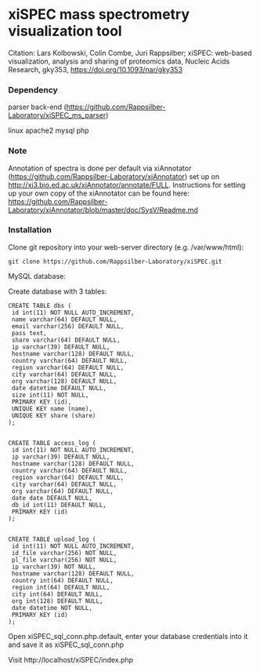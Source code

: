 # xiSPEC mass spectrometry visualization tool

Citation: Lars Kolbowski, Colin Combe, Juri Rappsilber; xiSPEC: web-based visualization, analysis and sharing of proteomics data, Nucleic Acids Research, gky353, https://doi.org/10.1093/nar/gky353


### Dependency

parser back-end (https://github.com/Rappsilber-Laboratory/xiSPEC_ms_parser)

linux
apache2
mysql
php

### Note

Annotation of spectra is done per default via xiAnnotator (https://github.com/Rappsilber-Laboratory/xiAnnotator) set up on http://xi3.bio.ed.ac.uk/xiAnnotator/annotate/FULL. Instructions for setting up your own copy of the xiAnnotator can be found here: https://github.com/Rappsilber-Laboratory/xiAnnotator/blob/master/doc/SysV/Readme.md

### Installation

Clone git repository into your web-server directory (e.g. /var/www/html):

```git clone https://github.com/Rappsilber-Laboratory/xiSPEC.git```



MySQL database:

Create database with 3 tables:

```
CREATE TABLE dbs (
 id int(11) NOT NULL AUTO_INCREMENT,
 name varchar(64) DEFAULT NULL,
 email varchar(256) DEFAULT NULL,
 pass text,
 share varchar(64) DEFAULT NULL,
 ip varchar(39) DEFAULT NULL,
 hostname varchar(128) DEFAULT NULL,
 country varchar(64) DEFAULT NULL,
 region varchar(64) DEFAULT NULL,
 city varchar(64) DEFAULT NULL,
 org varchar(128) DEFAULT NULL,
 date datetime DEFAULT NULL,
 size int(11) NOT NULL,
 PRIMARY KEY (id),
 UNIQUE KEY name (name),
 UNIQUE KEY share (share)
);


CREATE TABLE access_log (
 id int(11) NOT NULL AUTO_INCREMENT,
 ip varchar(39) DEFAULT NULL,
 hostname varchar(128) DEFAULT NULL,
 country varchar(64) DEFAULT NULL,
 region varchar(64) DEFAULT NULL,
 city varchar(64) DEFAULT NULL,
 org varchar(64) DEFAULT NULL,
 date date DEFAULT NULL,
 db_id int(11) DEFAULT NULL,
 PRIMARY KEY (id)
);


CREATE TABLE upload_log (
 id int(11) NOT NULL AUTO_INCREMENT,
 id_file varchar(256) NOT NULL,
 pl_file varchar(256) NOT NULL,
 ip varchar(39) NOT NULL,
 hostname varchar(128) DEFAULT NULL,
 country int(64) DEFAULT NULL,
 region int(64) DEFAULT NULL,
 city int(64) DEFAULT NULL,
 org int(128) DEFAULT NULL,
 date datetime NOT NULL,
 PRIMARY KEY (id)
);
```

Open xiSPEC_sql_conn.php.default, 
enter your database credentials into it and save it as xiSPEC_sql_conn.php

Visit http://localhost/xiSPEC/index.php

